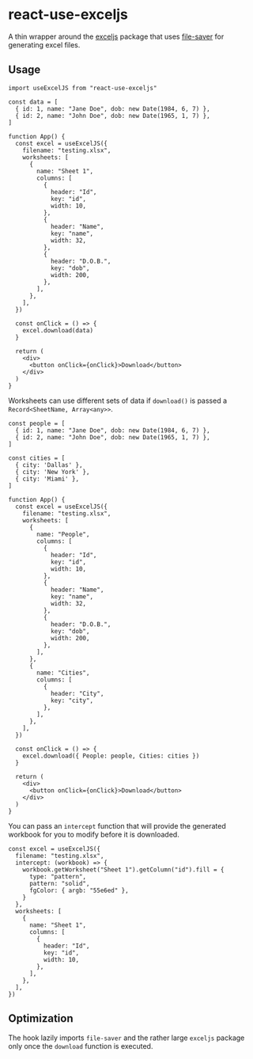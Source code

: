 # react-use-exceljs

A thin wrapper around the [exceljs](https://github.com/exceljs/exceljs) package that uses [file-saver](https://github.com/eligrey/FileSaver.js) for generating excel files. 

## Usage

```tsx
import useExcelJS from "react-use-exceljs"

const data = [
  { id: 1, name: "Jane Doe", dob: new Date(1984, 6, 7) },
  { id: 2, name: "John Doe", dob: new Date(1965, 1, 7) },
]

function App() {
  const excel = useExcelJS({
    filename: "testing.xlsx",
    worksheets: [
      {
        name: "Sheet 1",
        columns: [
          {
            header: "Id",
            key: "id",
            width: 10,
          },
          {
            header: "Name",
            key: "name",
            width: 32,
          },
          {
            header: "D.O.B.",
            key: "dob",
            width: 200,
          },
        ],
      },
    ],
  })

  const onClick = () => {
    excel.download(data)
  }
  
  return (
    <div>
      <button onClick={onClick}>Download</button>
    </div>
  )
}
```

Worksheets can use different sets of data if `download()` is passed a `Record<SheetName, Array<any>>`.

```tsx
const people = [
  { id: 1, name: "Jane Doe", dob: new Date(1984, 6, 7) },
  { id: 2, name: "John Doe", dob: new Date(1965, 1, 7) },
]

const cities = [
  { city: 'Dallas' },
  { city: 'New York' },
  { city: 'Miami' },
]

function App() {
  const excel = useExcelJS({
    filename: "testing.xlsx",
    worksheets: [
      {
        name: "People",
        columns: [
          {
            header: "Id",
            key: "id",
            width: 10,
          },
          {
            header: "Name",
            key: "name",
            width: 32,
          },
          {
            header: "D.O.B.",
            key: "dob",
            width: 200,
          },
        ],
      },
      {
        name: "Cities",
        columns: [
          {
            header: "City",
            key: "city",
          },
        ],
      },
    ],
  })

  const onClick = () => {
    excel.download({ People: people, Cities: cities })
  }
  
  return (
    <div>
      <button onClick={onClick}>Download</button>
    </div>
  )
}
```

You can pass an `intercept` function that will provide the generated workbook for you to modify before it is downloaded. 

```tsx
const excel = useExcelJS({
  filename: "testing.xlsx",
  intercept: (workbook) => {
    workbook.getWorksheet("Sheet 1").getColumn("id").fill = {
      type: "pattern",
      pattern: "solid",
      fgColor: { argb: "55e6ed" },
    }
  },
  worksheets: [
    {
      name: "Sheet 1",
      columns: [
        {
          header: "Id",
          key: "id",
          width: 10,
        },
      ],
    },
  ],
})
```


## Optimization
The hook lazily imports `file-saver` and the rather large `exceljs` package only once the `download` function is executed.
